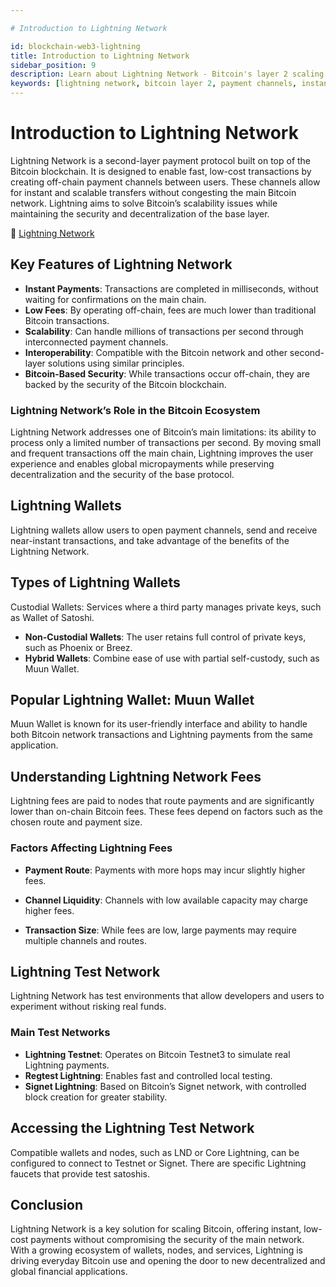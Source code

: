 ```yaml
---

# Introduction to Lightning Network

id: blockchain-web3-lightning
title: Introduction to Lightning Network
sidebar_position: 9
description: Learn about Lightning Network - Bitcoin's layer 2 scaling solution enabling instant, low-cost transactions through off-chain payment channels.
keywords: [lightning network, bitcoin layer 2, payment channels, instant payments, bitcoin scalability, off-chain transactions, micropayments, lightning nodes]
---
```


# Introduction to Lightning Network




Lightning Network is a second-layer payment protocol built on top of the Bitcoin blockchain. It is designed to enable fast, low-cost transactions by creating off-chain payment channels between users. These channels allow for instant and scalable transfers without congesting the main Bitcoin network. Lightning aims to solve Bitcoin’s scalability issues while maintaining the security and decentralization of the base layer.

🔗 [Lightning Network](https://lightning.network/)

## Key Features of Lightning Network
* **Instant Payments**: Transactions are completed in milliseconds, without waiting for confirmations on the main chain.
* **Low Fees**: By operating off-chain, fees are much lower than traditional Bitcoin transactions.
* **Scalability**: Can handle millions of transactions per second through interconnected payment channels.
* **Interoperability**: Compatible with the Bitcoin network and other second-layer solutions using similar principles.
* **Bitcoin-Based Security**: While transactions occur off-chain, they are backed by the security of the Bitcoin blockchain.

### Lightning Network’s Role in the Bitcoin Ecosystem
Lightning Network addresses one of Bitcoin’s main limitations: its ability to process only a limited number of transactions per second. By moving small and frequent transactions off the main chain, Lightning improves the user experience and enables global micropayments while preserving decentralization and the security of the base protocol.

## Lightning Wallets
Lightning wallets allow users to open payment channels, send and receive near-instant transactions, and take advantage of the benefits of the Lightning Network.

## Types of Lightning Wallets
Custodial Wallets: Services where a third party manages private keys, such as Wallet of Satoshi.

* **Non-Custodial Wallets**: The user retains full control of private keys, such as Phoenix or Breez.
* **Hybrid Wallets**: Combine ease of use with partial self-custody, such as Muun Wallet.

## Popular Lightning Wallet: Muun Wallet
Muun Wallet is known for its user-friendly interface and ability to handle both Bitcoin network transactions and Lightning payments from the same application.

## Understanding Lightning Network Fees
Lightning fees are paid to nodes that route payments and are significantly lower than on-chain Bitcoin fees. These fees depend on factors such as the chosen route and payment size.

### Factors Affecting Lightning Fees
* **Payment Route**: Payments with more hops may incur slightly higher fees.

* **Channel Liquidity**: Channels with low available capacity may charge higher fees.

* **Transaction Size**: While fees are low, large payments may require multiple channels and routes.

## Lightning Test Network
Lightning Network has test environments that allow developers and users to experiment without risking real funds.

### Main Test Networks
* **Lightning Testnet**: Operates on Bitcoin Testnet3 to simulate real Lightning payments.
* **Regtest Lightning**: Enables fast and controlled local testing.
* **Signet Lightning**: Based on Bitcoin’s Signet network, with controlled block creation for greater stability.

## Accessing the Lightning Test Network
Compatible wallets and nodes, such as LND or Core Lightning, can be configured to connect to Testnet or Signet. There are specific Lightning faucets that provide test satoshis.

## Conclusion
Lightning Network is a key solution for scaling Bitcoin, offering instant, low-cost payments without compromising the security of the main network. With a growing ecosystem of wallets, nodes, and services, Lightning is driving everyday Bitcoin use and opening the door to new decentralized and global financial applications.

